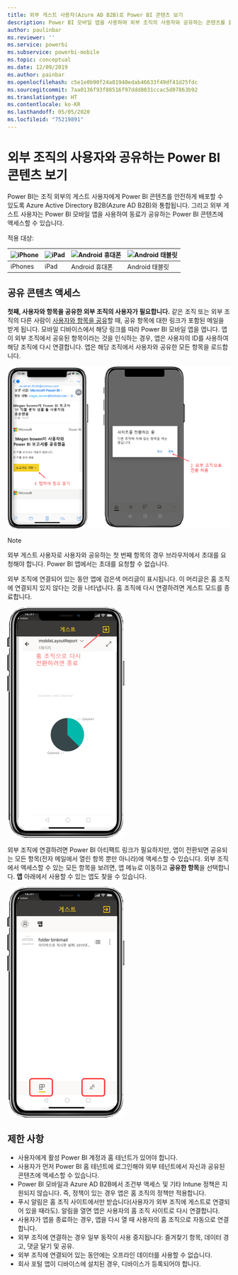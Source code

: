 ```yaml
---
title: 외부 게스트 사용자(Azure AD B2B)로 Power BI 콘텐츠 보기
description: Power BI 모바일 앱을 사용하여 외부 조직의 사용자와 공유하는 콘텐츠를 볼 수 있습니다.
author: paulinbar
ms.reviewer: ''
ms.service: powerbi
ms.subservice: powerbi-mobile
ms.topic: conceptual
ms.date: 12/09/2019
ms.author: painbar
ms.openlocfilehash: c5e1e0b90f24a81940edab46633f49df41d25fdc
ms.sourcegitcommit: 7aa0136f93f88516f97ddd8031ccac5d07863b92
ms.translationtype: HT
ms.contentlocale: ko-KR
ms.lasthandoff: 05/05/2020
ms.locfileid: "75219891"
---
```

# <a name="view-power-bi-content-shared-with-you-from-an-external-organization"></a>외부 조직의 사용자와 공유하는 Power BI 콘텐츠 보기

Power BI는 조직 외부의 게스트 사용자에게 Power BI 콘텐츠를 안전하게 배포할 수 있도록 Azure Active Directory B2B(Azure AD B2B)와 통합됩니다. 그리고 외부 게스트 사용자는 Power BI 모바일 앱을 사용하여 동료가 공유하는 Power BI 콘텐츠에 액세스할 수 있습니다. 


적용 대상:

| ![iPhone](./media/mobile-app-ssrs-kpis-mobile-on-premises-reports/iphone-logo-50-px.png) | ![iPad](./media/mobile-app-ssrs-kpis-mobile-on-premises-reports/ipad-logo-50-px.png) | ![Android 휴대폰](./media/mobile-app-ssrs-kpis-mobile-on-premises-reports/android-phone-logo-50-px.png) | ![Android 태블릿](./media/mobile-app-ssrs-kpis-mobile-on-premises-reports/android-tablet-logo-50-px.png) |
|:--- |:--- |:--- |:--- |
| iPhones |iPad |Android 휴대폰 |Android 태블릿 |

## <a name="accessing-shared-content"></a>공유 콘텐츠 액세스

**첫째, 사용자와 항목을 공유한 외부 조직의 사용자가 필요합니다.** 같은 조직 또는 외부 조직의 다른 사람이 [사용자와 항목을 공유](../../service-share-dashboards.md)할 때, 공유 항목에 대한 링크가 포함된 메일을 받게 됩니다. 모바일 디바이스에서 해당 링크를 따라 Power BI 모바일 앱을 엽니다. 앱이 외부 조직에서 공유된 항목이라는 것을 인식하는 경우, 앱은 사용자의 ID를 사용하여 해당 조직에 다시 연결합니다. 앱은 해당 조직에서 사용자와 공유한 모든 항목을 로드합니다.

![Power BI 메일에서 공유 항목 열기 ](./media/mobile-apps-b2b/mobile-b2b-open-item-email-new.png)

> [!NOTE]
> 외부 게스트 사용자로 사용자와 공유하는 첫 번째 항목의 경우 브라우저에서 초대를 요청해야 합니다. Power BI 앱에서는 초대를 요청할 수 없습니다.

외부 조직에 연결되어 있는 동안 앱에 검은색 머리글이 표시됩니다. 이 머리글은 홈 조직에 연결되지 있지 않다는 것을 나타냅니다. 홈 조직에 다시 연결하려면 게스트 모드를 종료합니다.

![Power BI 게스트 사용자 헤더](./media/mobile-apps-b2b/mobile-b2b-exit-home-new.png)

외부 조직에 연결하려면 Power BI 아티팩트 링크가 필요하지만, 앱이 전환되면 공유되는 모든 항목(전자 메일에서 열린 항목 뿐만 아니라)에 액세스할 수 있습니다. 외부 조직에서 액세스할 수 있는 모든 항목을 보려면, 앱 메뉴로 이동하고 **공유한 항목**을 선택합니다. **앱** 아래에서 사용할 수 있는 앱도 찾을 수 있습니다.

![Power BI 게스트 외부 사용자로 액세스한 앱 메뉴](./media/mobile-apps-b2b/mobile-b2b-menu-new.png)

## <a name="limitations"></a>제한 사항

- 사용자에게 활성 Power BI 계정과 홈 테넌트가 있어야 합니다.
- 사용자가 먼저 Power BI 홈 테넌트에 로그인해야 외부 테넌트에서 자신과 공유된 콘텐츠에 액세스할 수 있습니다.
- Power BI 모바일과 Azure AD B2B에서 조건부 액세스 및 기타 Intune 정책은 지원되지 않습니다. 즉, 정책이 있는 경우 앱은 홈 조직의 정책만 적용합니다.
- 푸시 알림은 홈 조직 사이트에서만 받습니다(사용자가 외부 조직에 게스트로 연결되어 있을 때라도). 알림을 열면 앱은 사용자의 홈 조직 사이트로 다시 연결합니다.
- 사용자가 앱을 종료하는 경우, 앱을 다시 열 때 사용자의 홈 조직으로 자동으로 연결합니다.
- 외부 조직에 연결하는 경우 일부 동작이 사용 중지됩니다: 즐겨찾기 항목, 데이터 경고, 댓글 달기 및 공유.
- 외부 조직에 연결되어 있는 동안에는 오프라인 데이터를 사용할 수 없습니다.
- 회사 포털 앱이 디바이스에 설치된 경우, 디바이스가 등록되어야 합니다.
